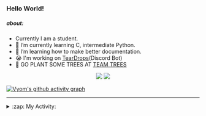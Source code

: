 ### Hello World!

##### about:
- Currently I am a student.
- 🌱 I’m currently learning C, intermediate Python.
- 🌱 I’m learning how to make better documentation.
- 😭 I'm working on [TearDrops](https://github.com/Vyvy-vi/TearDrops)(Discord Bot)
- 🌱 GO PLANT SOME TREES AT [TEAM TREES](https://teamtrees.org/)

<p align="center">
  <a href="https://twitter.com/Vyvy_viM"><img target="_blank" src="https://img.shields.io/badge/twitter%20@Vyvy_viM-0D95E8?style=for-the-badge&logo=twitter&logoColor=white"/></a> 
  <a href="https://vyvy-vi.github.io/portfolio"><img target="_blank" src="https://img.shields.io/badge/-I%27m_craving_for_open_source-green?style=for-the-badge&logo=github&logoColor=black"/></a> 
</p>

[![Vyom's github activity graph](https://activity-graph.herokuapp.com/graph?username=Vyvy-vi)](https://github.com/ashutosh00710/github-readme-activity-graph)

---
<details>
  <summary>:zap: My Activity:</summary>
  
<!--START_SECTION:waka-->
**I'm a Night 🦉** 

```text
🌞 Morning    27 commits     █░░░░░░░░░░░░░░░░░░░░░░░░   4.59% 
🌆 Daytime    159 commits    ██████░░░░░░░░░░░░░░░░░░░   27.04% 
🌃 Evening    254 commits    ██████████░░░░░░░░░░░░░░░   43.2% 
🌙 Night      148 commits    ██████░░░░░░░░░░░░░░░░░░░   25.17%

```
📅 **I'm Most Productive on Thursday** 

```text
Monday       89 commits     ███░░░░░░░░░░░░░░░░░░░░░░   15.14% 
Tuesday      93 commits     ████░░░░░░░░░░░░░░░░░░░░░   15.82% 
Wednesday    80 commits     ███░░░░░░░░░░░░░░░░░░░░░░   13.61% 
Thursday     115 commits    █████░░░░░░░░░░░░░░░░░░░░   19.56% 
Friday       34 commits     █░░░░░░░░░░░░░░░░░░░░░░░░   5.78% 
Saturday     77 commits     ███░░░░░░░░░░░░░░░░░░░░░░   13.1% 
Sunday       100 commits    ████░░░░░░░░░░░░░░░░░░░░░   17.01%

```


📊 **This Week I Spent My Time On** 

```text
🔥 Editors: 
Vim                      7 hrs 39 mins       ████████████████████████░   98.88% 
VS Code                  5 mins              ░░░░░░░░░░░░░░░░░░░░░░░░░   1.12%

🐱‍💻 Projects: 
Shepherd-bot             6 hrs 55 mins       ██████████████████████░░░   89.41% 
TEC-Discord-Automation   24 mins             █░░░░░░░░░░░░░░░░░░░░░░░░   5.36% 
Unknown Project          19 mins             █░░░░░░░░░░░░░░░░░░░░░░░░   4.2% 
TEC-Discord-Oauth2       3 mins              ░░░░░░░░░░░░░░░░░░░░░░░░░   0.83% 
TearDrops                0 secs              ░░░░░░░░░░░░░░░░░░░░░░░░░   0.2%

```


 Last Updated on 03/07/2021
<!--END_SECTION:waka-->
</details>
